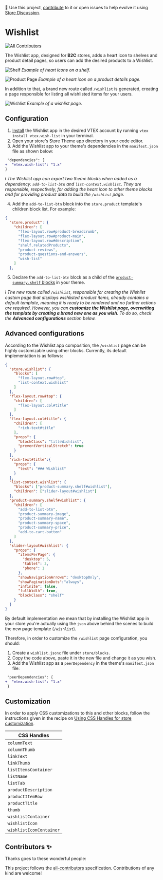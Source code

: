 📢 Use this project, [contribute](https://github.com/vtex-apps/wish-list) to it or open issues to help evolve it using [Store Discussion](https://github.com/vtex-apps/store-discussion).

# Wishlist

<!-- ALL-CONTRIBUTORS-BADGE:START - Do not remove or modify this section -->
[![All Contributors](https://img.shields.io/badge/all_contributors-0-orange.svg?style=flat-square)](#contributors-)
<!-- ALL-CONTRIBUTORS-BADGE:END -->

The Wishlist app, designed for **B2C** stores, adds a heart icon to shelves and product detail pages, so users can add the desired products to a Wishlist. 

![Shelf](./image/shelf.png)
*Example of heart icons on a shelf.*

![Product Page](./image/pdp.png)
*Example of a heart icon on a product details page.*

In addition to that, a brand new route called `/wishlist` is generated, creating a page responsible for listing all wishlisted items for your users. 

![Wishlist](./image/wishlist-context.png)
*Example of a wishlist page.*

## Configuration

1. [Install](https://vtex.io/docs/recipes/development/installing-an-app/) the Wishlist app in the desired VTEX account by running `vtex install vtex.wish-list` in your terminal.
2. Open your store's Store Theme app directory in your code editor.
3. Add the Wishlist app to your theme's dependencies in the `manifest.json` file as shown below:

```diff
 "dependencies": {
+  "vtex.wish-list": "1.x"
}
```

:information_source: *The Wishlist app can export two theme blocks when added as a dependency: `add-to-list-btn` and `list-context.wishlist`. They are responsible, respectively, for adding the heart icon to other theme blocks and for providing product data to build the `/wishlist` page.* 

4. Add the `add-to-list-btn` block into the `store.product` template's children block list. For example:

```json
{
  "store.product": {
    "children": [
      "flex-layout.row#product-breadcrumb",
      "flex-layout.row#product-main",
      "flex-layout.row#description",
      "shelf.relatedProducts",
      "product-reviews",
      "product-questions-and-answers",
      "wish-list"
    ]
  },
```

5. Declare the `add-to-list-btn` block as a child of the [`product-summary.shelf` blocks](https://vtex.io/docs/components/all/vtex.product-summary/) in your theme. 

:information_source: *The new route called `/wishlist`, responsible for creating the Wishlist custom page that displays wishlisted product items, already contains a default template, meaning it is ready to be rendered and no further actions are required. However, you can **customize the Wishlist page, overwriting the template by creating a brand new one as you wish**. To do so, check the **Advanced configurations** section below.* 

## Advanced configurations

According to the Wishlist app composition, the `/wishlist` page can be highly customizable using other blocks. Currently, its default implementation is as follows:

```json
{
  "store.wishlist": {
    "blocks": [
      "flex-layout.row#top",
      "list-context.wishlist"
    ]
  },
  "flex-layout.row#top": {
    "children": [
      "flex-layout.col#title"
    ]
  },
  "flex-layout.col#title": {
    "children": [
      "rich-text#title"
    ],
    "props": {
      "blockClass": "titleWishlist",
      "preventVerticalStretch": true
    }
  },
  "rich-text#title":{
    "props": {
      "text": "### Wishlist"
    }
  },
  "list-context.wishlist": {
    "blocks": ["product-summary.shelf#wishlist"],
    "children": ["slider-layout#wishlist"]
  },
  "product-summary.shelf#wishlist": {
    "children": [
      "add-to-list-btn",
      "product-summary-image",
      "product-summary-name",
      "product-summary-space",
      "product-summary-price",
      "add-to-cart-button"
    ]
  },
  "slider-layout#wishlist": {
    "props": {
      "itemsPerPage": {
        "desktop": 5,
        "tablet": 3,
        "phone": 1
      },
      "showNavigationArrows": "desktopOnly",
      "showPaginationDots":"always",
      "infinite": false,
      "fullWidth": true,
      "blockClass": "shelf"
    }
  }
}
```

By default implementation we mean that by installing the Wishlist app in your store you're actually using the `json` above behind the scenes to build the new page template (`/wishlist`).

Therefore, in order to customize the `/wishlist` page configuration, you should:

1. Create a `wishlist.jsonc` file under `store/blocks`. 
2. Copy the code above, paste it in the new file and change it as you wish. 
3. Add the Wishlist app as a `peerDependency` in the theme's `manifest.json` file:

```diff
 "peerDependencies": {
+  "vtex.wish-list": "1.x"
 }
```

## Customization

In order to apply CSS customizations to this and other blocks, follow the instructions given in the recipe on [Using CSS Handles for store customization](https://vtex.io/docs/recipes/style/using-css-handles-for-store-customization).

| CSS Handles |
| ---------------------------- |
| `columnText` |
| `columnThumb` |
| `linkText` |
| `linkThumb` |
| `listItemsContainer` |
| `listName` |
| `listTab` |
| `productDescription` |
| `productItemRow` |
| `productTitle` |
| `thumb` |
| `wishlistContainer` |
| `wishlistIcon` |
| `wishlistIconContainer` |
  
<!-- DOCS-IGNORE:start -->

## Contributors ✨

Thanks goes to these wonderful people:

<!-- ALL-CONTRIBUTORS-LIST:START - Do not remove or modify this section -->
<!-- prettier-ignore-start -->
<!-- markdownlint-disable -->
<!-- markdownlint-enable -->
<!-- prettier-ignore-end -->
<!-- ALL-CONTRIBUTORS-LIST:END -->

This project follows the [all-contributors](https://github.com/all-contributors/all-contributors) specification. Contributions of any kind are welcome!

<!-- DOCS-IGNORE:end -->

